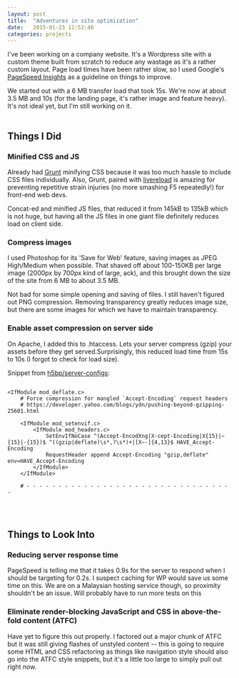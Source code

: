 ```yaml
---
layout: post
title:  "Adventures in site optimization"
date:   2015-01-23 11:52:46
categories: projects
---
```


I've been working on a company website. It's a Wordpress site with a custom theme built from scratch to reduce any wastage as it's a rather custom layout. Page load times have been rather slow, so I used Google's [PageSpeed Insights](https://developers.google.com/speed/pagespeed/insights/) as a guideline on things to improve. 

We started out with a 6 MB transfer load that took 15s. We're now at about 3.5 MB and 10s (for the landing page, it's rather image and feature heavy). It's not ideal yet, but I'm still working on it.  
<br/>

## Things I Did

### Minified CSS and JS
Already had [Grunt](http://gruntjs.com/) minifying CSS because it was too much hassle to include CSS files individually. Also, Grunt, paired with [livereload](https://github.com/gruntjs/grunt-contrib-livereload) is amazing for preventing repetitive strain injuries (no more smashing F5 repeatedly!) for front-end web devs.

Concat-ed and minified JS files, that reduced it from 145kB to 135kB which is not huge, but having all the JS files in one giant file definitely reduces load on client side.


### Compress images
I used Photoshop for its 'Save for Web' feature, saving images as JPEG High/Medium when possible. That shaved off about 100-150KB per large image (2000px by 700px kind of large, ack), and this brought down the size of the site from 6 MB to about 3.5 MB. 

Not bad for some simple opening and saving of files. I still haven't figured out PNG compression. Removing transparency greatly reduces image size, but there are some images for which we have to maintain transparency. 


### Enable asset compression on server side
On Apache, I added this to .htaccess. Lets your server compress (gzip) your assets before they get served.Surprisingly, this reduced load time from 15s to 10s (I forgot to check for load size). 

Snippet from [h5bp/server-configs](https://github.com/h5bp/server-configs):

<pre style="height: 250px; width: 100%; overflow: auto">
<code>
&lt;IfModule mod_deflate.c&gt;
    # Force compression for mangled `Accept-Encoding` request headers
    # https://developer.yahoo.com/blogs/ydn/pushing-beyond-gzipping-25601.html

    &lt;IfModule mod_setenvif.c&gt;
        &lt;IfModule mod_headers.c&gt;
            SetEnvIfNoCase ^(Accept-EncodXng|X-cept-Encoding|X{15}|~{15}|-{15})$ ^((gzip|deflate)\s*,?\s*)+|[X~-]{4,13}$ HAVE_Accept-Encoding
            RequestHeader append Accept-Encoding &quot;gzip,deflate&quot; env=HAVE_Accept-Encoding
        &lt;/IfModule&gt;
    &lt;/IfModule&gt;

    # - - - - - - - - - - - - - - - - - - - - - - - - - - - - - - - - -

    # Compress all output labeled with one of the following media types.
    #
    # (!) For Apache versions below version 2.3.7 you don't need to
    # enable `mod_filter` and can remove the `&lt;IfModule mod_filter.c&gt;`
    # and `&lt;/IfModule&gt;` lines as `AddOutputFilterByType` is still in
    # the core directives.
    #
    # https://httpd.apache.org/docs/current/mod/mod_filter.html#addoutputfilterbytype

    &lt;IfModule mod_filter.c&gt;
        AddOutputFilterByType DEFLATE &quot;application/atom+xml&quot; \
                                      &quot;application/javascript&quot; \
                                      &quot;application/json&quot; \
                                      &quot;application/ld+json&quot; \
                                      &quot;application/manifest+json&quot; \
                                      &quot;application/rdf+xml&quot; \
                                      &quot;application/rss+xml&quot; \
                                      &quot;application/schema+json&quot; \
                                      &quot;application/vnd.geo+json&quot; \
                                      &quot;application/vnd.ms-fontobject&quot; \
                                      &quot;application/x-font-ttf&quot; \
                                      &quot;application/x-javascript&quot; \
                                      &quot;application/x-web-app-manifest+json&quot; \
                                      &quot;application/xhtml+xml&quot; \
                                      &quot;application/xml&quot; \
                                      &quot;font/eot&quot; \
                                      &quot;font/opentype&quot; \
                                      &quot;image/bmp&quot; \
                                      &quot;image/svg+xml&quot; \
                                      &quot;image/vnd.microsoft.icon&quot; \
                                      &quot;image/x-icon&quot; \
                                      &quot;image/png&quot; \
                                      &quot;image/jpeg&quot; \
                                      &quot;text/cache-manifest&quot; \
                                      &quot;text/css&quot; \
                                      &quot;text/html&quot; \
                                      &quot;text/javascript&quot; \
                                      &quot;text/plain&quot; \
                                      &quot;text/vcard&quot; \
                                      &quot;text/vnd.rim.location.xloc&quot; \
                                      &quot;text/vtt&quot; \
                                      &quot;text/x-component&quot; \
                                      &quot;text/x-cross-domain-policy&quot; \
                                      &quot;text/xml&quot;

    &lt;/IfModule&gt;
    &lt;IfModule mod_mime.c&gt;
        AddEncoding gzip              svgz
    &lt;/IfModule&gt;
&lt;/IfModule&gt;
</code>
</pre>
<br/>
<br/>

## Things to Look Into

### Reducing server response time
PageSpeed is telling me that it takes 0.9s for the server to respond when I should be targeting for 0.2s. I suspect caching for WP would save us some time on this. We are on a Malaysian hosting service though, so proximity shouldn't be an issue. Will probably have to run more tests on this

### Eliminate render-blocking JavaScript and CSS in above-the-fold content (ATFC)
Have yet to figure this out properly. I factored out a major chunk of ATFC but it was still giving flashes of unstyled content -- this is going to require some HTML and CSS refactoring as things like navigation style should also go into the ATFC style snippets, but it's a little too large to simply pull out right now.

